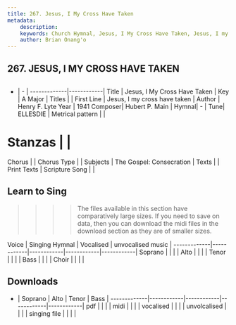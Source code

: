 ```yaml
---
title: 267. Jesus, I My Cross Have Taken
metadata:
    description: 
    keywords: Church Hymnal, Jesus, I My Cross Have Taken, Jesus, I my cross have taken, 
    author: Brian Onang'o
---
```



## 267. JESUS, I MY CROSS HAVE TAKEN

```txt

```

- |   -  |
-------------|------------|
Title | Jesus, I My Cross Have Taken |
Key | A Major |
Titles |  |
First Line | Jesus, I my cross have taken |
Author | Henry F. Lyte
Year | 1941
Composer| Hubert P. Main |
Hymnal|  - |
Tune| ELLESDIE |
Metrical pattern | |
# Stanzas |  |
Chorus |  |
Chorus Type |  |
Subjects | The Gospel: Consecration |
Texts |  |
Print Texts | 
Scripture Song |  |
  
## Learn to Sing

>>>> The files available in this section have comparatively large sizes. If you need to save on data, then you can download the midi files in the download section as they are of smaller sizes.

Voice |  Singing Hymnal | Vocalised | unvocalised music |
-------------|------------|------------|------------|------------|
Soprano | | | |
Alto | | | |
Tenor | | | |
Bass | | | |
Choir | | | |

## Downloads

- |  Soprano | Alto | Tenor | Bass |
-------------|------------|------------|------------|------------|
pdf | | | |
midi | | | |
vocalised | | | |
unvolcalised | | | |
singing file | | | |
  